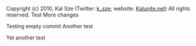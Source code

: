 Copyright (c) 2010, Kal Sze (Twitter: [k_sze](http://twitter.com/k_sze); website: [Kalunite.net](http://kalunite.net))
All rights reserved.
Test
More changes

Testing empty commit
Another test

Yet another test